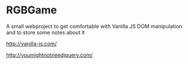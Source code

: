 # RGBGame
A small webproject to get comfortable with Vanilla JS DOM manipulation and to store some notes about it

http://vanilla-js.com/

http://youmightnotneedjquery.com/

